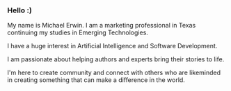 ### Hello :) 

My name is Michael Erwin. I am a marketing professional in Texas continuing my studies in Emerging Technologies.

I have a huge interest in Artificial Intelligence and Software Development.

I am passionate about helping authors and experts bring their stories to life.

I'm here to create community and connect with others who are likeminded in creating something that can make a difference in the world.
